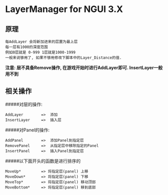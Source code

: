 LayerManager for NGUI 3.X
===================================

原理
-----------------------------------
```
每AddLayer 会将新加进来的层置为最上层
每一层有1000的深度范围
例如0层就是 0-999 1层就是1000-1999
一般来说够用了, 如果不够用修改下脚本中的Layer_Distance的值.
```
**注意: 层不具备Remove操作, 在游戏开始时进行AddLayer即可. InsertLayer一般用不到**


相关操作
-----------------------------------

#####对层的操作:
```
AddLayer        =>	添加
InsertLayer	    =>	插入层 
```
#####对Panel的操作:
```
AddPanel		=>  添加Panel到指定层
RemovePanel		=>	从指定层中移除指定的Panel
InsertPanel		=>	插入Panel到指定层
```

#####以下面开头的函数是进行排序的
```
MoveUp*         => 将指定层(panel) 上移
MoveDown*       => 将指定层(panel) 下移
MoveTop*        => 将指定层(panel) 移动顶部
MoveBottom*     => 将指定层(panel) 移到底部
```



